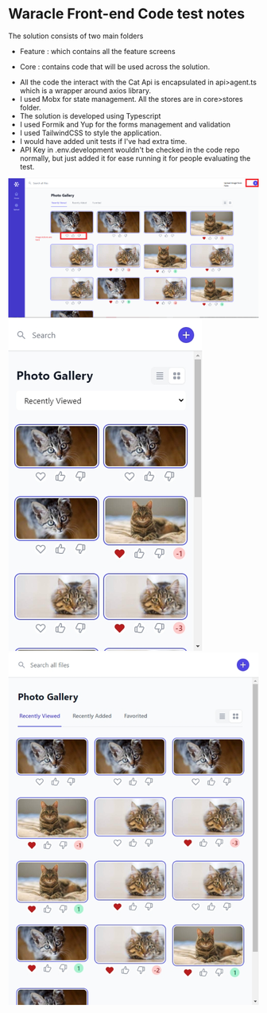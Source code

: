 # Waracle Front-end Code test  notes

The solution consists of two main folders

* Feature : which contains all the feature screens

* Core : contains code that will be used across the solution.

- All the code the interact with the Cat Api is encapsulated in api>agent.ts which is a wrapper around axios library.
- I used Mobx for state management. All the stores are in core>stores folder.
- The solution is developed using Typescript
- I used Formik and Yup for the forms management and validation
- I used TailwindCSS to style the application.
- I would have added unit tests if I've had extra time.
- API Key in .env.development wouldn't be checked in the code repo normally, but just added it for ease running it for people evaluating the test.

![Landing page](https://raw.githubusercontent.com/Mokhalil/waracle-fe-challenge/master/Waracle_Coding_Test.png)
![iphone view](https://raw.githubusercontent.com/Mokhalil/waracle-fe-challenge/master/Sizzy-iPhone%2012%20localhost%2030Apr%2008.27.png)
![small screen](https://raw.githubusercontent.com/Mokhalil/waracle-fe-challenge/master/Sizzy-Small%20localhost%2030Apr%2008.26.png)
